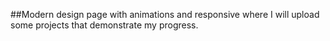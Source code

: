 ##Modern design page with animations and responsive where I will upload some projects that demonstrate my progress.
